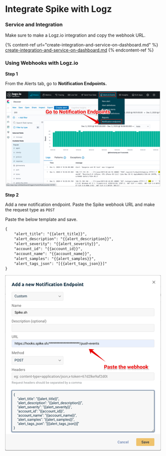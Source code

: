 # Integrate Spike with Logz

### Service and Integration

Make sure to make a Logz.io integration and copy the webhook URL.

{% content-ref url="create-integration-and-service-on-dashboard.md" %}
[create-integration-and-service-on-dashboard.md](create-integration-and-service-on-dashboard.md)
{% endcontent-ref %}



### Using Webhooks with Logz.io



**Step 1**

From the Alerts tab, go to **Notification Endpoints.**&#x20;

![](<../.gitbook/assets/image (117).png>)



**Step 2**

Add a new notification endpoint. Paste the Spike webhook URL and make the request type as `POST`

Paste the below template and save.

```
{
    "alert_title": "{{alert_title}}",
    "alert_description": "{{alert_description}}",
    "alert_severity": "{{alert_severity}}",
    "account_id": "{{account_id}}",
    "account_name": "{{account_name}}",
    "alert_samples": "{{alert_samples}}",
    "alert_tags_json": "[{{alert_tags_json}}]"
}
```



![](<../.gitbook/assets/image (120).png>)

